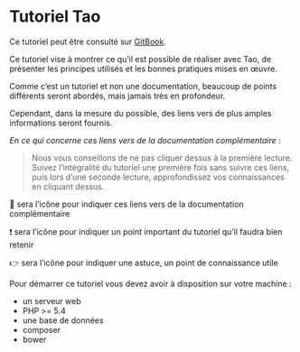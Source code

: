 # Tutoriel Tao

Ce tutoriel peut être consulté sur [GitBook](http://forxer.gitbooks.io/tutoriel-tao/content/).

Ce tutoriel vise à montrer ce qu’il est possible de réaliser avec Tao, de présenter les principes utilisés et les bonnes pratiques mises en œuvre.

Comme c’est un tutoriel et non une documentation, beaucoup de points différents seront abordés, mais jamais très en profondeur.

Cependant, dans la mesure du possible, des liens vers de plus amples informations seront fournis.

_En ce qui concerne ces liens vers de la documentation complémentaire :_
>Nous vous conseillons de ne pas cliquer dessus à la première lecture. Suivez l’intégralité du tutoriel une première fois sans suivre ces liens, puis lors d’une seconde lecture, approfondissez vos connaissances en cliquant dessus.

:book: sera l’icône pour indiquer ces liens vers de la documentation complémentaire

:exclamation: sera l’icône pour indiquer un point important du tutoriel qu’il faudra bien retenir

:point_right: sera l’icône pour indiquer une astuce, un point de connaissance utile

Pour démarrer ce tutoriel vous devez avoir à disposition sur votre machine :

* un serveur web
* PHP >= 5.4
* une base de données
* composer
* bower


